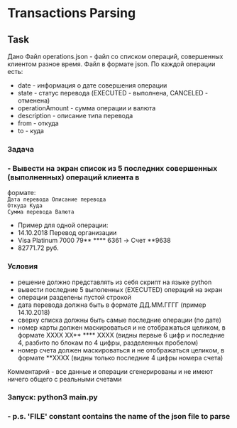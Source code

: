 # Transactions Parsing

## Task
Дано
Файл operations.json - файл со списком операций, совершенных клиентом разное время.
Файл в формате json.
По каждой операции есть:
- date - информация о дате совершения операции
- state - статус перевода (EXECUTED - выполнена, CANCELED - отменена)
- operationAmount - сумма операции и валюта
- description - описание типа перевода
- from - откуда
- to - куда

### Задача

### - Вывести на экран список из 5 последних совершенных (выполненных) операций клиента в
формате:\
`Дата перевода Описание перевода`\
`Откуда Куда`\
`Сумма перевода Валюта`
+ Пример для одной операции:
+ 14.10.2018 Перевод организации
+ Visa Platinum 7000 79** **** 6361 -> Счет **9638
+ 82771.72 руб.
### Условия
<ul>
<li> решение должно представлять из себя скрипт на языке python </li>
<li> вывести последние 5 выполенных (EXECUTED) операций на экран </li>
<li> операции разделены пустой строкой </li>
<li> дата перевода должна быть в формате ДД.ММ.ГГГГ (пример 14.10.2018) </li>
<li> сверху списка должны быть самые последние операции (по дате) </li>
<li> номер карты должен маскироваться и не отображаться целиком, в формате
XXXX XX** **** XXXX
(видны первые 6 цифр и последние 4, разбито по блокам по 4 цифры, разделенных
пробелом)</li>
<li> номер счета должен маскироваться и не отображаться целиком, в формате
**XXXX
(видны только последние 4 цифры номера счета) </li>
</ul>
Комментарий
- все данные и операции сгенерированы и не имеют ничего общего с реальными
счетами

### Запуск: python3 main.py 
### - p.s. 'FILE' constant contains the name of the json file to parse


